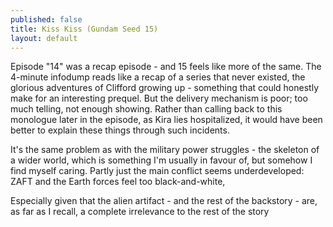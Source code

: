 ```yaml
---
published: false
title: Kiss Kiss (Gundam Seed 15)
layout: default
---
```



Episode "14" was a recap episode - and 15 feels like more of the same. The 4-minute infodump reads like a recap of a series that never existed, the glorious adventures of Clifford growing up - something that could honestly make for an interesting prequel. But the delivery mechanism is poor; too much telling, not enough showing. Rather than calling back to this monologue later in the episode, as Kira lies hospitalized, it would have been better to explain these things through such incidents.

It's the same problem as with the military power struggles - the skeleton of a wider world, which is something I'm usually in favour of, but somehow I find myself caring. Partly just the main conflict seems underdeveloped: ZAFT and the Earth forces feel too black-and-white, 

Especially given that the alien artifact - and the rest of the backstory - are, as far as I recall, a complete irrelevance to the rest of the story
